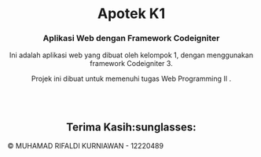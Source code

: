 <h1 align="center">Apotek K1</h1>
<h3 align="center">Aplikasi Web dengan Framework Codeigniter</h3>


<p align='center'>Ini adalah aplikasi web yang dibuat oleh kelompok 1, dengan menggunakan framework Codeigniter 3.</p>

<p align='center'>Projek ini dibuat untuk memenuhi tugas Web Programming II .</p>

<br>
<br>
<h2 align='center'>Terima Kasih:sunglasses:</h2>


© MUHAMAD RIFALDI KURNIAWAN - 12220489